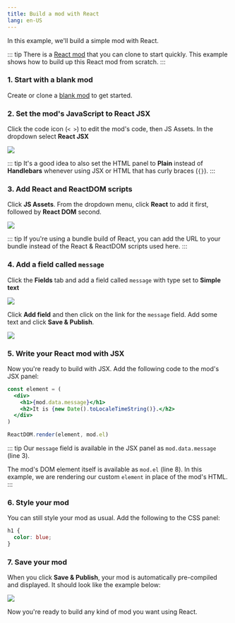 ```yaml
---
title: Build a mod with React
lang: en-US
---
```


In this example, we'll build a simple mod with React.

::: tip
There is a [React mod](https://anymod.com/mod/bknkn) that you can clone to start quickly. This example shows how to build up this React mod from scratch.
:::

### 1. Start with a blank mod

Create or clone a [blank mod](https://anymod.com/mod/llaba) to get started.

### 2. Set the mod's JavaScript to React JSX

Click the code icon (`< >`) to edit the mod's code, then JS Assets. In the dropdown select **React JSX**

<img src="https://res.cloudinary.com/component/image/upload/v1562704535/guide/examples/react-2-compile-method.png">

::: tip
It's a good idea to also set the HTML panel to **Plain** instead of **Handlebars** whenever using JSX or HTML that has curly braces (`{}`).
:::

### 3. Add React and ReactDOM scripts

Click **JS Assets**. From the dropdown menu, click **React** to add it first, followed by **React DOM** second.

<img src="https://res.cloudinary.com/component/image/upload/v1562704535/guide/examples/react-3-add-react-react-dom.png">

::: tip
If you're using a bundle build of React, you can add the URL to your bundle instead of the React & ReactDOM scripts used here.
:::

### 4. Add a field called `message`

Click the **Fields** tab and add a field called `message` with type set to **Simple text**

<img src="https://res.cloudinary.com/component/image/upload/v1562704535/guide/examples/react-4a-message-field.png">

Click **Add field** and then click on the link for the `message` field. Add some text and click **Save & Publish**.

<img src="https://res.cloudinary.com/component/image/upload/v1562704535/guide/examples/react-4b-message-field-content.png">

### 5. Write your React mod with JSX

Now you're ready to build with JSX. Add the following code to the mod's JSX panel:

```jsx
const element = (
  <div>
    <h1>{mod.data.message}</h1>
    <h2>It is {new Date().toLocaleTimeString()}.</h2>
  </div>
)

ReactDOM.render(element, mod.el)
```

::: tip
Our `message` field is available in the JSX panel as `mod.data.message` (line 3).

The mod's DOM element itself is available as `mod.el` (line 8). In this example, we are rendering our custom `element` in place of the mod's HTML.
:::

### 6. Style your mod

You can still style your mod as usual.  Add the following to the CSS panel:

```css
h1 {
  color: blue;
}
```

### 7. Save your mod

When you click **Save & Publish**, your mod is automatically pre-compiled and displayed. It should look like the example below:

<img src="https://res.cloudinary.com/component/image/upload/v1562704535/guide/examples/react-7-save-mod.png">

Now you're ready to build any kind of mod you want using React.
